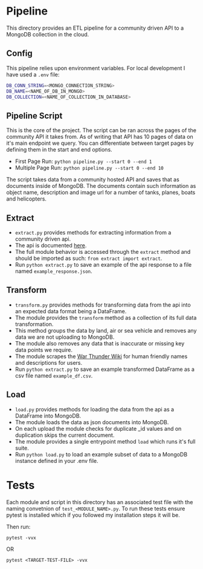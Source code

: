 # Pipeline

This directory provides an ETL pipeline for a community driven API to a MongoDB collection in the cloud.

## Config

This pipeline relies upon environment variables. For local development I have used a `.env` file:
```sh
DB_CONN_STRING=<MONGO_CONNECTION_STRING>
DB_NAME=<NAME_OF_DB_IN_MONGO>
DB_COLLECTION=<NAME_OF_COLLECTION_IN_DATABASE>
```

## Pipeline Script

This is the core of the project. The script can be ran across the pages of the community API it takes from. As of writing that API has 10 pages of data on it's main endpoint we query. You can differentiate between target pages by defining them in the start and end options.
- First Page Run: `python pipeline.py --start 0 --end 1`
- Multiple Page Run: `python pipeline.py --start 0 --end 10`

The script takes data from a community hosted API and saves that as documents inside of MongoDB. The documents contain such information as object name, description and image url for a number of tanks, planes, boats and helicopters.

## Extract

- `extract.py` provides methods for extracting information from a community driven api.
- The api is documented [here](https://wtvehiclesapi.sgambe.serv00.net/docs/#/).
- The full module behavior is accessed through the `extract` method and should be imported as such: `from extract import extract`.
- Run `python extract.py` to save an example of the api response to a file named `example_response.json`.

## Transform

- `transform.py` provides methods for transforming data from the api into an expected data format being a DataFrame.
- The module provides the `transform` method as a collection of its full data transformation.
- This method groups the data by land, air or sea vehicle and removes any data we are not uploading to MongoDB.
- The module also removes any data that is inaccurate or missing key data points we require.
- The module scrapes the [War Thunder Wiki](https://wiki.warthunder.com/) for human friendly names and descriptions for users.
- Run `python extract.py` to save an example transformed DataFrame as a csv file named `example_df.csv`.

## Load

- `load.py` provides methods for loading the data from the api as a DataFrame into MongoDB.
- The module loads the data as json documents into MongoDB.
- On each upload the module checks for duplicate _id values and on duplication skips the current document.
- The module provides a single entrypoint method `load` which runs it's full suite.
- Run `python load.py` to load an example subset of data to a MongoDB instance defined in your .env file.

# Tests

Each module and script in this directory has an associated test file with the naming convetnion of `test_<MODULE_NAME>.py`. To run these tests ensure pytest is installed which if you followed my installation steps it will be.

Then run:

`pytest -vvx`

 OR

`pytest <TARGET-TEST-FILE> -vvx`